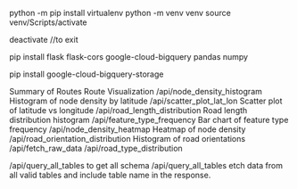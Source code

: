 python -m pip install virtualenv
python -m venv venv
source venv/Scripts/activate

deactivate  //to exit
 

pip install flask flask-cors google-cloud-bigquery pandas numpy

pip install google-cloud-bigquery-storage


Summary of Routes
Route	                        Visualization
/api/node_density_histogram	   Histogram of node density by latitude
/api/scatter_plot_lat_lon	   Scatter plot of latitude vs longitude
/api/road_length_distribution	Road length distribution histogram
/api/feature_type_frequency	    Bar chart of feature type frequency
/api/node_density_heatmap	      Heatmap of node density
/api/road_orientation_distribution	Histogram of road orientations
/api/fetch_raw_data
/api/road_type_distribution

/api/query_all_tables to get all schema
/api/query_all_tables etch data from all valid tables and include table name in the response.